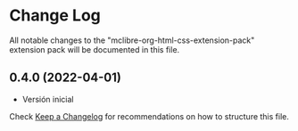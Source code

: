 # Change Log
All notable changes to the "mclibre-org-html-css-extension-pack" extension pack will be documented in this file.

## 0.4.0 (2022-04-01)
- Versión inicial

Check [Keep a Changelog](http://keepachangelog.com/) for recommendations on how to structure this file.
